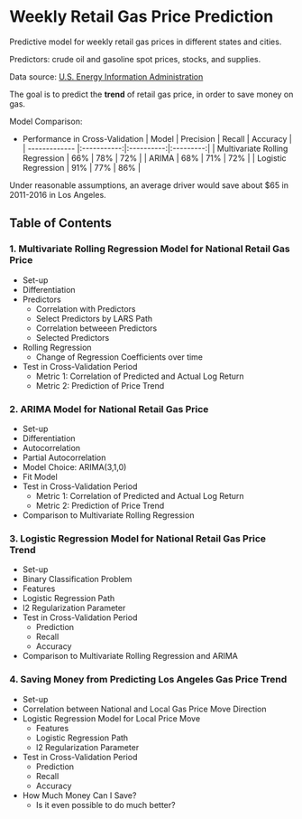 # Weekly Retail Gas Price Prediction

Predictive model for weekly retail gas prices in different states and cities.

Predictors: crude oil and gasoline spot prices, stocks, and supplies.

Data source: [U.S. Energy Information Administration](https://www.eia.gov)

The goal is to predict the **trend** of retail gas price, in order to save money
on gas.

Model Comparison:

* Performance in Cross-Validation 
| Model                            | Precision   | Recall     | Accuracy  |
| -------------                    |:-----------:|:----------:|:---------:|
| Multivariate Rolling Regression  | 66%         |   78%      | 72%       |
| ARIMA                            | 68%         |   71%      | 72%       |
| Logistic Regression              | 91%         |   77%      | 86%       |

Under reasonable assumptions, an average driver would save about \$65 in
2011-2016 in Los Angeles.

## Table of Contents
### 1. Multivariate Rolling Regression Model for National Retail Gas Price

* Set-up
* Differentiation
* Predictors
    * Correlation with Predictors
    * Select Predictors by LARS Path
    * Correlation betweeen Predictors
    * Selected Predictors
* Rolling Regression
    * Change of Regression Coefficients over time
* Test in Cross-Validation Period
  + Metric 1: Correlation of Predicted and Actual Log Return
  + Metric 2: Prediction of Price Trend 

### 2. ARIMA Model for National Retail Gas Price

* Set-up
* Differentiation
* Autocorrelation
* Partial Autocorrelation
* Model Choice: ARIMA(3,1,0)
* Fit Model
* Test in Cross-Validation Period
  + Metric 1: Correlation of Predicted and Actual Log Return
  + Metric 2: Prediction of Price Trend 
* Comparison to Multivariate Rolling Regression

### 3. Logistic Regression Model for National Retail Gas Price Trend

* Set-up
* Binary Classification Problem
* Features
* Logistic Regression Path
* l2 Regularization Parameter
* Test in Cross-Validation Period
  + Prediction
  + Recall
  + Accuracy
* Comparison to Multivariate Rolling Regression and ARIMA

### 4. Saving Money from Predicting Los Angeles Gas Price Trend

* Set-up
* Correlation between National and Local Gas Price Move Direction
* Logistic Regression Model for Local Price Move
  * Features
  * Logistic Regression Path
  * l2 Regularization Parameter
* Test in Cross-Validation Period
  + Prediction
  + Recall
  + Accuracy
* How Much Money Can I Save?
  + Is it even possible to do much better?
